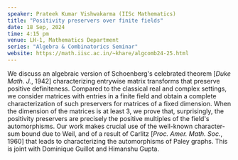 ```yaml
---
speaker: Prateek Kumar Vishwakarma (IISc Mathematics)
title: "Positivity preservers over finite fields"
date: 18 Sep, 2024
time: 4:15 pm
venue: LH-1, Mathematics Department
series: "Algebra & Combinatorics Seminar"
website: https://math.iisc.ac.in/~khare/algcomb24-25.html
---
```


We discuss an algebraic version of Schoenberg's celebrated theorem [_Duke Math. J._, 1942] characterizing entrywise matrix transforms that preserve positive definiteness.
Compared to the classical real and complex settings, we consider matrices with entries in a finite field and obtain a complete characterization of such preservers for
matrices of a fixed dimension. When the dimension of the matrices is at least 3, we prove that, surprisingly, the positivity preservers are precisely the positive multiples
of the field's automorphisms. Our work makes crucial use of the well-known character-sum bound due to Weil, and of a result of Carlitz [_Proc. Amer. Math. Soc._, 1960] that
leads to characterizing the automorphisms of Paley graphs. This is joint with Dominique Guillot and Himanshu Gupta.
